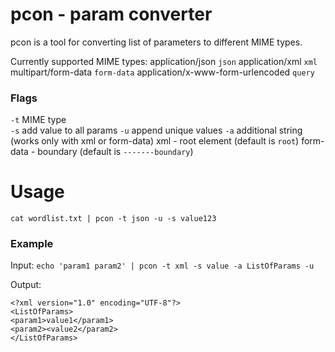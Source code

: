 # pcon - param converter
pcon is a tool for converting list of parameters to different MIME types.

Currently supported MIME types:
application/json                    `json`
application/xml                     `xml`
multipart/form-data                 `form-data`
application/x-www-form-urlencoded   `query`


### Flags

`-t` MIME type  
`-s` add value to all params 
`-u` append unique values
`-a` additional string (works only with xml or form-data)
    xml - root element (default is `root`)
    form-data - boundary (default is `-------boundary`)


# Usage
`cat wordlist.txt | pcon -t json -u -s value123`

### Example

Input:
`echo 'param1 param2' | pcon -t xml -s value -a ListOfParams -u`

Output:
```
<?xml version="1.0" encoding="UTF-8"?>
<ListOfParams>
<param1>value1</param1>
<param2><value2</param2>
</ListOfParams>
```
